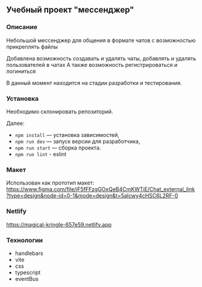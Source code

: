 ## Учебный проект "мессенджер"

### Описание
Небольшой мессенджер для общения в формате чатов с возможностью прикреплять файлы

Добавлена возможность создавать и удалять чаты, добавлять и удалять пользователей в чатах
А также возможность регистрироваться и логиниться 

В данный момент находится на стадии разработки и тестирования.

### Установка
Необходимо склонировать репозиторий.

Далее:

- `npm install` — установка зависимостей,
- `npm run dev` — запуск версии для разработчика,
- `npm run start` — сборка проекта.
- `npm run lint` - eslint

### Макет
Использован как прототип макет:
https://www.figma.com/file/jF5fFFzgGOxQeB4CmKWTiE/Chat_external_link?type=design&node-id=0-1&mode=design&t=5aIcwy4cHSC6L2RF-0

### Netlify
https://magical-kringle-657e59.netlify.app

### Технологии
- handlebars
- vite
- css
- typescript
- eventBus

